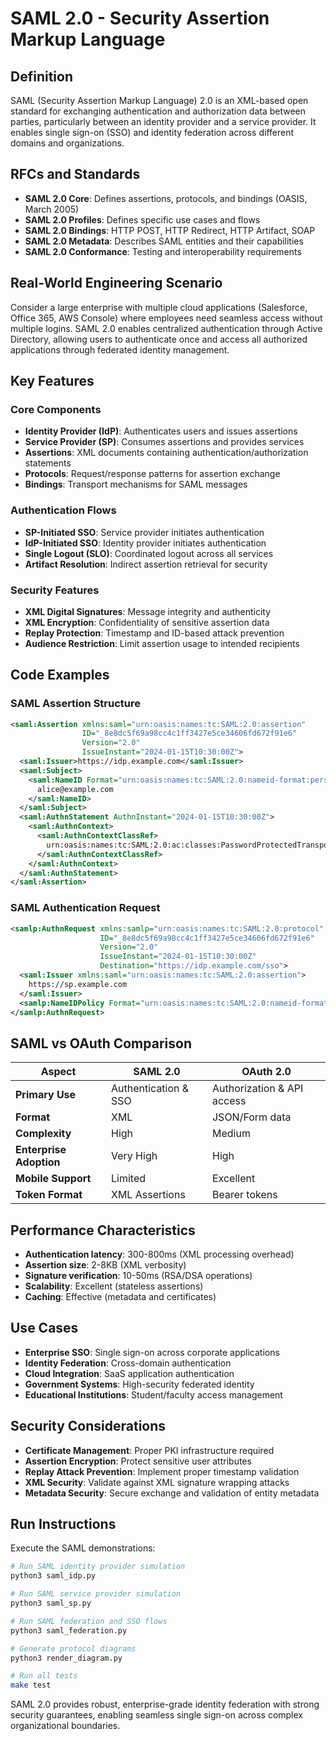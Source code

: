 # SAML 2.0 - Security Assertion Markup Language

## Definition
SAML (Security Assertion Markup Language) 2.0 is an XML-based open standard for exchanging authentication and authorization data between parties, particularly between an identity provider and a service provider. It enables single sign-on (SSO) and identity federation across different domains and organizations.

## RFCs and Standards
- **SAML 2.0 Core**: Defines assertions, protocols, and bindings (OASIS, March 2005)
- **SAML 2.0 Profiles**: Defines specific use cases and flows
- **SAML 2.0 Bindings**: HTTP POST, HTTP Redirect, HTTP Artifact, SOAP
- **SAML 2.0 Metadata**: Describes SAML entities and their capabilities
- **SAML 2.0 Conformance**: Testing and interoperability requirements

## Real-World Engineering Scenario
Consider a large enterprise with multiple cloud applications (Salesforce, Office 365, AWS Console) where employees need seamless access without multiple logins. SAML 2.0 enables centralized authentication through Active Directory, allowing users to authenticate once and access all authorized applications through federated identity management.

## Key Features

### Core Components
- **Identity Provider (IdP)**: Authenticates users and issues assertions
- **Service Provider (SP)**: Consumes assertions and provides services
- **Assertions**: XML documents containing authentication/authorization statements
- **Protocols**: Request/response patterns for assertion exchange
- **Bindings**: Transport mechanisms for SAML messages

### Authentication Flows
- **SP-Initiated SSO**: Service provider initiates authentication
- **IdP-Initiated SSO**: Identity provider initiates authentication
- **Single Logout (SLO)**: Coordinated logout across all services
- **Artifact Resolution**: Indirect assertion retrieval for security

### Security Features
- **XML Digital Signatures**: Message integrity and authenticity
- **XML Encryption**: Confidentiality of sensitive assertion data
- **Replay Protection**: Timestamp and ID-based attack prevention
- **Audience Restriction**: Limit assertion usage to intended recipients

## Code Examples

### SAML Assertion Structure
```xml
<saml:Assertion xmlns:saml="urn:oasis:names:tc:SAML:2.0:assertion"
                ID="_8e8dc5f69a98cc4c1ff3427e5ce34606fd672f91e6"
                Version="2.0"
                IssueInstant="2024-01-15T10:30:00Z">
  <saml:Issuer>https://idp.example.com</saml:Issuer>
  <saml:Subject>
    <saml:NameID Format="urn:oasis:names:tc:SAML:2.0:nameid-format:persistent">
      alice@example.com
    </saml:NameID>
  </saml:Subject>
  <saml:AuthnStatement AuthnInstant="2024-01-15T10:30:00Z">
    <saml:AuthnContext>
      <saml:AuthnContextClassRef>
        urn:oasis:names:tc:SAML:2.0:ac:classes:PasswordProtectedTransport
      </saml:AuthnContextClassRef>
    </saml:AuthnContext>
  </saml:AuthnStatement>
</saml:Assertion>
```

### SAML Authentication Request
```xml
<samlp:AuthnRequest xmlns:samlp="urn:oasis:names:tc:SAML:2.0:protocol"
                    ID="_8e8dc5f69a98cc4c1ff3427e5ce34606fd672f91e6"
                    Version="2.0"
                    IssueInstant="2024-01-15T10:30:00Z"
                    Destination="https://idp.example.com/sso">
  <saml:Issuer xmlns:saml="urn:oasis:names:tc:SAML:2.0:assertion">
    https://sp.example.com
  </saml:Issuer>
  <samlp:NameIDPolicy Format="urn:oasis:names:tc:SAML:2.0:nameid-format:persistent"/>
</samlp:AuthnRequest>
```

## SAML vs OAuth Comparison

| Aspect | SAML 2.0 | OAuth 2.0 |
|--------|----------|-----------|
| **Primary Use** | Authentication & SSO | Authorization & API access |
| **Format** | XML | JSON/Form data |
| **Complexity** | High | Medium |
| **Enterprise Adoption** | Very High | High |
| **Mobile Support** | Limited | Excellent |
| **Token Format** | XML Assertions | Bearer tokens |

## Performance Characteristics
- **Authentication latency**: 300-800ms (XML processing overhead)
- **Assertion size**: 2-8KB (XML verbosity)
- **Signature verification**: 10-50ms (RSA/DSA operations)
- **Scalability**: Excellent (stateless assertions)
- **Caching**: Effective (metadata and certificates)

## Use Cases
- **Enterprise SSO**: Single sign-on across corporate applications
- **Identity Federation**: Cross-domain authentication
- **Cloud Integration**: SaaS application authentication
- **Government Systems**: High-security federated identity
- **Educational Institutions**: Student/faculty access management

## Security Considerations
- **Certificate Management**: Proper PKI infrastructure required
- **Assertion Encryption**: Protect sensitive user attributes
- **Replay Attack Prevention**: Implement proper timestamp validation
- **XML Security**: Validate against XML signature wrapping attacks
- **Metadata Security**: Secure exchange and validation of entity metadata

## Run Instructions

Execute the SAML demonstrations:

```bash
# Run SAML identity provider simulation
python3 saml_idp.py

# Run SAML service provider simulation
python3 saml_sp.py

# Run SAML federation and SSO flows
python3 saml_federation.py

# Generate protocol diagrams
python3 render_diagram.py

# Run all tests
make test
```

SAML 2.0 provides robust, enterprise-grade identity federation with strong security guarantees, enabling seamless single sign-on across complex organizational boundaries.
